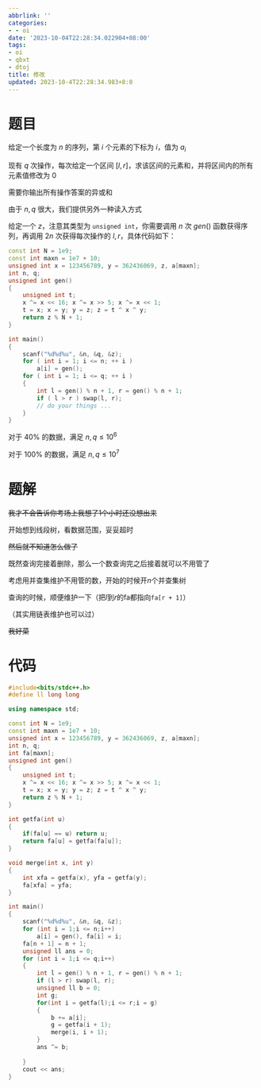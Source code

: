 ```yaml
---
abbrlink: ''
categories:
- - oi
date: '2023-10-04T22:28:34.022904+08:00'
tags:
- oi
- qbxt
- dtoj
title: 修改
updated: 2023-10-4T22:28:34.983+8:0
---
```

# 题目

给定一个长度为 $n$ 的序列，第 $i$ 个元素的下标为 $i$，值为 $a_i$

现有 $q$ 次操作，每次给定一个区间 $[l,r]$，求该区间的元素和，并将区间内的所有元素值修改为 $0$

需要你输出所有操作答案的异或和

由于 $n, q$ 很大，我们提供另外一种读入方式

给定一个 $z$，注意其类型为 `unsigned int`，你需要调用 $n$ 次 $gen()$ 函数获得序列，再调用 $2n$ 次获得每次操作的 $l,r$，具体代码如下：

```c++
const int N = 1e9;
const int maxn = 1e7 + 10;
unsigned int x = 123456789, y = 362436069, z, a[maxn];
int n, q;
unsigned int gen()
{
    unsigned int t;
    x ^= x << 16; x ^= x >> 5; x ^= x << 1;
    t = x; x = y; y = z; z = t ^ x ^ y;
    return z % N + 1;
}

int main()
{
    scanf("%d%d%u", &n, &q, &z);
    for ( int i = 1; i <= n; ++ i ) 
        a[i] = gen();
    for ( int i = 1; i <= q; ++ i ) 
    {
        int l = gen() % n + 1, r = gen() % n + 1;
        if ( l > r ) swap(l, r);
        // do your things ...
    }
}

```


对于 $40\%$ 的数据，满足 $n, q\le 10^6$

对于 $100\%$ 的数据，满足 $n, q\leq 10^7$

# 题解

~~我才不会告诉你考场上我想了1个小时还没想出来~~

开始想到线段树，看数据范围，妥妥超时

~~然后就不知道怎么做了~~

既然查询完接着删除，那么一个数查询完之后接着就可以不用管了

考虑用并查集维护不用管的数，开始的时候开$n$个并查集树

查询的时候，顺便维护一下（把$l$到$r$的fa都指向`fa[r + 1]`）

（其实用链表维护也可以过）

~~我好菜~~


# 代码

```cpp
#include<bits/stdc++.h>
#define ll long long

using namespace std; 

const int N = 1e9;
const int maxn = 1e7 + 10;
unsigned int x = 123456789, y = 362436069, z, a[maxn];
int n, q;
int fa[maxn]; 
unsigned int gen()
{
    unsigned int t;
    x ^= x << 16; x ^= x >> 5; x ^= x << 1;
    t = x; x = y; y = z; z = t ^ x ^ y;
    return z % N + 1;
}

int getfa(int u)
{
	if(fa[u] == u) return u;
	return fa[u] = getfa(fa[u]);
}

void merge(int x, int y)
{
	int xfa = getfa(x), yfa = getfa(y);
	fa[xfa] = yfa;
}

int main()
{
    scanf("%d%d%u", &n, &q, &z);
    for (int i = 1;i <= n;i++) 
        a[i] = gen(), fa[i] = i;
    fa[n + 1] = n + 1;
    unsigned ll ans = 0;
    for (int i = 1;i <= q;i++) 
    {
        int l = gen() % n + 1, r = gen() % n + 1;
        if (l > r) swap(l, r);
        unsigned ll b = 0;
        int g;
		for(int i = getfa(l);i <= r;i = g)
		{
			b += a[i];
			g = getfa(i + 1);
			merge(i, i + 1);
		}
		ans ^= b;
	
    }
    cout << ans;
}
```

